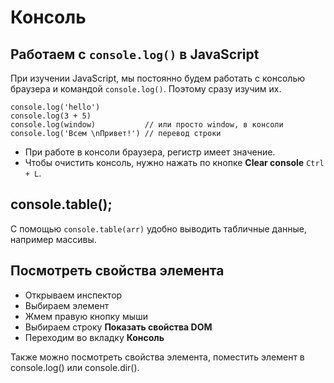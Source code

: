 # Консоль
## Работаем с `console.log()` в JavaScript

При изучении JavaScript, мы постоянно будем работать с консолью браузера и командой `console.log()`. Поэтому сразу изучим их.

    console.log('hello')
    console.log(3 + 5)
    console.log(window)           // или просто window, в консоли
    console.log('Всем \nПривет!') // перевод строки

- При работе в консоли браузера, регистр имеет значение.
- Чтобы очистить консоль, нужно нажать по кнопке **Clear console** `Ctrl + L`.

## console.table();
С помощью `console.table(arr)` удобно выводить табличные данные, например массивы.

## Посмотреть свойства элемента
* Открываем инспектор
* Выбираем элемент
* Жмем правую кнопку мыши
* Выбираем строку **Показать свойства DOM**
* Переходим во вкладку **Консоль**

Также можно посмотреть свойства элемента, поместить элемент в console.log() или console.dir().
